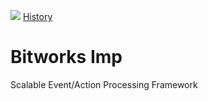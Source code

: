 ![](https://travis-ci.org/bwsw/imp.svg?branch=master) [History](https://travis-ci.org/bwsw/imp/builds)

# Bitworks Imp

Scalable Event/Action Processing Framework
